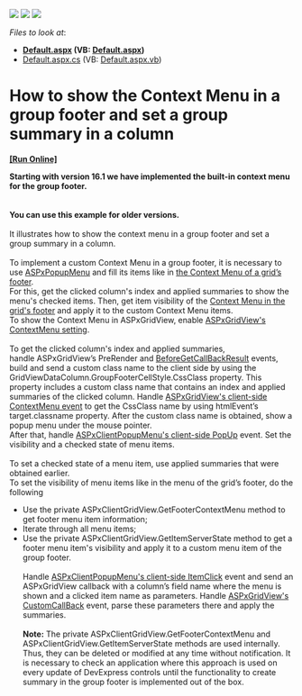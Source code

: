 <!-- default badges list -->
![](https://img.shields.io/endpoint?url=https://codecentral.devexpress.com/api/v1/VersionRange/128542945/15.1.9%2B)
[![](https://img.shields.io/badge/Open_in_DevExpress_Support_Center-FF7200?style=flat-square&logo=DevExpress&logoColor=white)](https://supportcenter.devexpress.com/ticket/details/T328939)
[![](https://img.shields.io/badge/📖_How_to_use_DevExpress_Examples-e9f6fc?style=flat-square)](https://docs.devexpress.com/GeneralInformation/403183)
<!-- default badges end -->
<!-- default file list -->
*Files to look at*:

* **[Default.aspx](./CS/Default.aspx) (VB: [Default.aspx](./VB/Default.aspx))**
* [Default.aspx.cs](./CS/Default.aspx.cs) (VB: [Default.aspx.vb](./VB/Default.aspx.vb))
<!-- default file list end -->
# How to show the Context Menu in a group footer and set a group summary in a column
<!-- run online -->
**[[Run Online]](https://codecentral.devexpress.com/t328939/)**
<!-- run online end -->


<p><strong>Starting with version 16.1 we have implemented the built-in context menu for the group footer.</strong><br><br><br><strong>You can use this example for older versions.</strong><br><br>It illustrates how to show the context menu in a group footer and set a group summary in a column.<br><br>To implement a custom Context Menu in a group footer, it is necessary to use <a href="https://documentation.devexpress.com/#AspNet/clsDevExpressWebASPxPopupMenutopic">ASPxPopupMenu</a> and fill its items like in <a href="https://documentation.devexpress.com/#AspNet/CustomDocument17183/gridCM">the Context Menu of a grid’s footer</a>.<br>For this, get the clicked column's index and applied summaries to show the menu's checked items. Then, get item visibility of the <a href="https://documentation.devexpress.com/#AspNet/CustomDocument17183/gridCM">Context Menu in the grid's footer</a> and apply it to the custom Context Menu items.<br>To show the Context Menu in ASPxGridView, enable <a href="https://documentation.devexpress.com/#AspNet/DevExpressWebASPxGridViewContextMenuSettings_Enabledtopic">ASPxGridView's ContextMenu setting</a>.<br><br>To get the clicked column's index and applied summaries, handle ASPxGridView’s PreRender and <a href="https://documentation.devexpress.com/#AspNet/DevExpressWebASPxGridView_BeforeGetCallbackResulttopic">BeforeGetCallBackResult</a> events, build and send a custom class name to the client side by using the GridViewDataColumn.GroupFooterCellStyle.CssClass property. This property includes a custom class name that contains an index and applied summaries of the clicked column. Handle <a href="https://documentation.devexpress.com/#AspNet/DevExpressWebScriptsASPxClientGridView_ContextMenutopic">ASPxGridView's client-side ContextMenu event</a> to get the CssClass name by using htmlEvent’s target.classname property. After the custom class name is obtained, show a popup menu under the mouse pointer.<br>After that, handle <a href="https://documentation.devexpress.com/#AspNet/DevExpressWebScriptsASPxClientMenuBase_PopUptopic">ASPxClientPopupMenu's client-side PopUp</a> event. Set the visibility and a checked state of menu items.<br><br>To set a checked state of a menu item, use applied summaries that were obtained earlier. <br>To set the visibility of menu items like in the menu of the grid’s footer, do the following

* Use the private ASPxClientGridView.GetFooterContextMenu method to get footer menu item information;
* Iterate through all menu items;
* Use the private ASPxClientGridView.GetItemServerState method to get a footer menu item's visibility and apply it to a custom menu item of the group footer. <br><br>Handle <a href="https://documentation.devexpress.com/#AspNet/DevExpressWebScriptsASPxClientMenuBase_ItemClicktopic">ASPxClientPopupMenu's client-side ItemClick</a> event and send an ASPxGridView callback with a column’s field name where the menu is shown and a clicked item name as parameters. Handle <a href="https://documentation.devexpress.com/#AspNet/DevExpressWebASPxGridView_CustomCallbacktopic">ASPxGridView's CustomCallBack</a> event, parse these parameters there and apply the summaries.<br><br><strong>Note:</strong> The private ASPxClientGridView.GetFooterContextMenu and ASPxClientGridView.GetItemServerState methods are used internally. Thus, they can be deleted or modified at any time without notification. It is necessary to check an application where this approach is used on every update of DevExpress controls until the functionality to create summary in the group footer is implemented out of the box.</p>

<br/>


